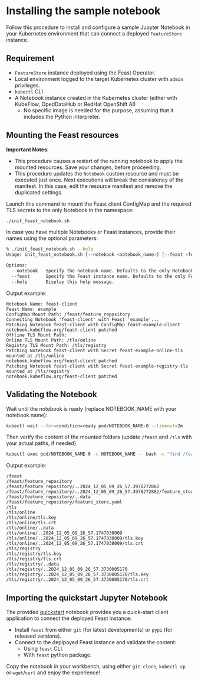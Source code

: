 # Installing the sample notebook
Follow this procedure to install and configure a sample Jupyter Notebook in your Kubernetes environment that can
connect a deployed `FeatureStore` instance.

## Requirement
* `FeatureStore` instance deployed using the Feast Operator.
* Local environment logged to the target Kubernetes cluster with `admin` privileges.
* `kubectl` CLI
* A Notebook instance created in the Kubernetes cluster (either with KubeFlow, OpedDataHub or RedHat OpenShift AI)
  * No specific image is needed for the purpose, assuming that it includes the Python interpreter.

## Mounting the Feast resources
**Important Notes**: 
* This procedure causes a restart of the running notebook to apply the mounted resources. Save your changes, before
proceeding.
* This procedure updates the `Notebook` custom resource and must be executed just once. Next executions will break
the consistency of the manifest. In this case, edit the resource manifest and remove the duplicated settings.

Launch this command to mount the Feast client ConfigMap and the required TLS secrets to the only Notebook in the namespace:
```bash
./init_feast_notebook.sh 
```

In case you have multiple Notebooks or Feast instances, provide their names using the optional parameters:
```bash
% ./init_feast_notebook.sh --help
Usage: init_feast_notebook.sh [--notebook <notebook_name>] [--feast <feast_name>] [--help]

Options:
  --notebook   Specify the notebook name. Defaults to the only Notebook instance in the current namespace.
  --feast      Specify the Feast instance name. Defaults to the only Feast instance in the current namespace.
  --help       Display this help message.
```

Output example:
```console
Notebook Name: feast-client
Feast Name: example
ConfigMap Mount Path: /feast/feature_repository
Connecting Notebook 'feast-client' with Feast 'example'...
Patching Notebook feast-client with ConfigMap feast-example-client
notebook.kubeflow.org/feast-client patched
Offline TLS Mount Path: 
Online TLS Mount Path: /tls/online
Registry TLS Mount Path: /tls/registry
Patching Notebook feast-client with Secret feast-example-online-tls mounted at /tls/online
notebook.kubeflow.org/feast-client patched
Patching Notebook feast-client with Secret feast-example-registry-tls mounted at /tls/registry
notebook.kubeflow.org/feast-client patched
```

## Validating the Notebook

Wait until the notebook is ready (replace NOTEBOOK_NAME with your notebook name):
```bash
kubectl wait --for=condition=ready pod/NOTEBOOK_NAME-0 --timeout=2m
```

Then verify the content of the mounted folders (update `/feast` and `/tls` with your actual paths, if needed)
```bash
kubectl exec pod/NOTEBOOK_NAME-0 -c NOTEBOOK_NAME -- bash -c "find /feast; find /tls"
```

Output example:
```console
/feast
/feast/feature_repository
/feast/feature_repository/..2024_12_05_09_26_57.3976272882
/feast/feature_repository/..2024_12_05_09_26_57.3976272882/feature_store.yaml
/feast/feature_repository/..data
/feast/feature_repository/feature_store.yaml
/tls
/tls/online
/tls/online/tls.key
/tls/online/tls.crt
/tls/online/..data
/tls/online/..2024_12_05_09_26_57.1747038009
/tls/online/..2024_12_05_09_26_57.1747038009/tls.key
/tls/online/..2024_12_05_09_26_57.1747038009/tls.crt
/tls/registry
/tls/registry/tls.key
/tls/registry/tls.crt
/tls/registry/..data
/tls/registry/..2024_12_05_09_26_57.3730005170
/tls/registry/..2024_12_05_09_26_57.3730005170/tls.key
/tls/registry/..2024_12_05_09_26_57.3730005170/tls.crt
```

## Importing the quickstart Jupyter Notebook
The provided [quickstart](./quickstart.ipynb) notebook provides you a quick-start client application to connect the
deployed Feast instance:
* Install `feast` from either `git` (for latest developments) or `pypi` (for released versions).
* Connect to the deplpoyed Feast instance and validate the content:
  * Using `feast` CLI.
  * With `feast` python package.

Copy the notebook in your workbench, using either `git clone`, `kubectl cp` or `wget`/`curl` and enjoy the experience!
